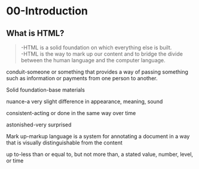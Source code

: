 # 00-Introduction
## What is HTML?
> -HTML is a solid foundation on which everything else is built.  
-HTML is the way to mark up our content and to bridge the divide between the human language and the computer language.

conduit-someone or something that provides a way of passing something such as information or payments from one person to another.


Solid foundation-base materials


nuance-a very slight difference in appearance, meaning, sound


consistent-acting or done in the same way over time


astonished-very surprised

Mark up-markup language is a system for annotating a document in a way that is visually distinguishable from the content


up to-less than or equal to, but not more than, a stated value, number, level, or time